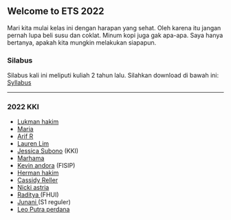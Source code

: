 ## Welcome to ETS 2022

Mari kita mulai kelas ini dengan harapan yang sehat. Oleh karena itu jangan pernah lupa beli susu dan coklat. Minum kopi juga gak apa-apa. Saya hanya bertanya, apakah kita mungkin melakukan siapapun.

### Silabus
Silabus kali ini meliputi kuliah 2 tahun lalu. Silahkan download di bawah ini:
[Syllabus](./2017spring/syllabus_273_17.pdf)

---

### 2022 KKI

* [Lukman hakim](./2018winter/Alcocer.html)
* [Maria](./2018winter/Falabella_and_Farver.html)
* [Arif R ](./2018winter/Flaherty.html)
* [Lauren Lim](./2018winter/Lauren_Gilbert.html)
* [Jessica Subono](./2018winter/Jessica_Kim.html) (KKI)
* [Marhama](./2018winter/Lockhart_Skillman.htm)
* [Kevin andora](./2018winter/Nie_Zhang.html) (FISIP)
* [Herman hakim](./2018winter/Picatto.html)
* [Cassidy Reller](./2018winter/Cassidy_Reller.html)
* [Nicki astria](./2018winter/Smith_Mariano.html)
* [Raditya ](./2018winter/Raduan.html) (FHUI)
* [Junani ](./2018winter/Jiewen_Xiao.html) (S1 reguler)
* [Leo Putra perdana](./2018winter/Leo_Yang.html)
